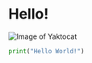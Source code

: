 # Hello!
![Image of Yaktocat](https://octodex.github.com/images/yaktocat.png)

```python
print("Hello World!")
```
